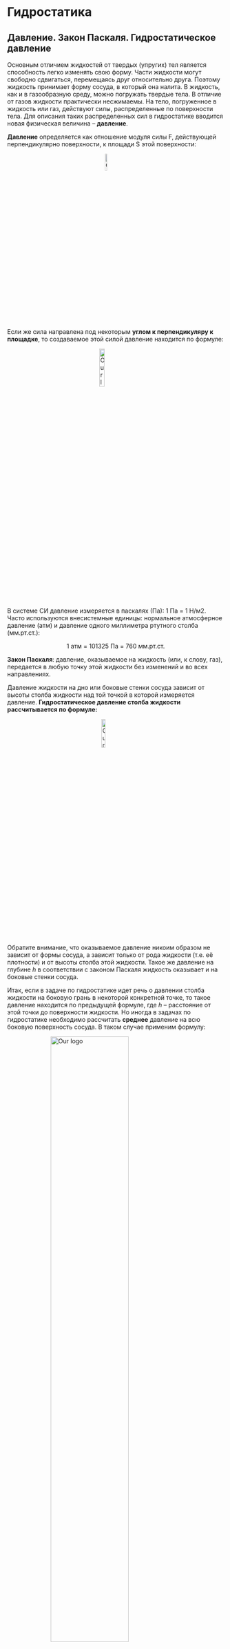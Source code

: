 # Гидростатика
## Давление. Закон Паскаля. Гидростатическое давление
Основным отличием жидкостей от твердых (упругих) тел является способность легко изменять свою форму. Части жидкости могут свободно сдвигаться, перемещаясь друг относительно друга. Поэтому жидкость принимает форму сосуда, в который она налита. В жидкость, как и в газообразную среду, можно погружать твердые тела. В отличие от газов жидкости практически несжимаемы. На тело, погруженное в жидкость или газ, действуют силы, распределенные по поверхности тела. Для описания таких распределенных сил в гидростатике вводится новая физическая величина – **давление**.

**Давление** определяется как отношение модуля силы F, действующей перпендикулярно поверхности, к площади S этой поверхности:

<img 
    style="display: block; 
           margin-left: auto;
           margin-right: auto;
           width: 10%;"
    src="https://latex.codecogs.com/svg.image?\inline&space;P&space;=&space;\tfrac{F}{S}" 
    alt="Our logo">
</img>


Если же сила направлена под некоторым **углом к перпендикуляру к площадке**, то создаваемое этой силой давление находится по формуле:

<img 
    style="display: block;
            margin: 0 auto;
            width: 15%;"
    src="https://latex.codecogs.com/svg.image?\inline&space;P&space;=&space;\tfrac{F&space;cos&space;a}{S}" 
    alt="Our logo">
</img>

В системе СИ давление измеряется в паскалях (Па): 1 Па = 1 Н/м2. Часто используются внесистемные единицы: нормальное атмосферное давление (атм) и давление одного миллиметра ртутного столба (мм.рт.ст.):
<div style="text-align: center;">1 атм = 101325 Па = 760 мм.рт.ст.</div>

**Закон Паскаля**: давление, оказываемое на жидкость (или, к слову, газ), передается в любую точку этой жидкости без изменений и во всех направлениях.

Давление жидкости на дно или боковые стенки сосуда зависит от высоты столба жидкости над той точкой в которой измеряется давление. **Гидростатическое давление столба жидкости рассчитывается по формуле:**

<img 
    style="display: block;
            margin: 0 auto;
            width: 13%;"
    src="https://latex.codecogs.com/svg.image?\inline&space;P&space;=&space;\rho&space;gh" 
    alt="Our logo">
</img>

Обратите внимание, что оказываемое давление никоим образом не зависит от формы сосуда, а зависит только от рода жидкости (т.е. её плотности) и от высоты столба этой жидкости. Такое же давление на глубине *h* в соответствии с законом Паскаля жидкость оказывает и на боковые стенки сосуда.

Итак, если в задаче по гидростатике идет речь о давлении столба жидкости на боковую грань в некоторой конкретной точке, то такое давление находится по предыдущей формуле, где *h* – расстояние от этой точки до поверхности жидкости. Но иногда в задачах по гидростатике необходимо рассчитать **среднее** давление на всю боковую поверхность сосуда. В таком случае применим формулу:

<img 
    style="display: block;
            margin: 0 auto;
            width: 60%;"
    src="https://latex.codecogs.com/svg.image?P\textsc{side}=\tfrac{P\textsc{surf}&plus;P\textsc{bottom}}{2}=\tfrac{\rho*0&space;&plus;&space;\rho&space;gh}{2}&space;=&space;\tfrac{\rho&space;g&space;h}{2}" 
    alt="Our logo">
</img>

В этом случае, h – это общая высота столба жидкости в сосуде.

Если жидкость находится в цилиндре под поршнем, то действуя на поршень некоторой внешней силой F, можно создавать в жидкости дополнительное давление p<sub>0</sub> = F/S, где: S – площадь поршня. Таким образом, полное давление в жидкости на глубине h можно записать в виде:

<img 
    style="display: block;
            margin: 0 auto;
            width: 20%;"
    src="https://latex.codecogs.com/svg.image?P=p\textsc{0}&space;&plus;&space;\rho&space;gh" 
    alt="Our logo">
</img> 

Если поршень убрать, то давление на поверхность жидкости будет равно атмосферному давлению. Если мы погружаемся в воду, то давление на некоторой глубине тоже будет состоять из двух давлений – давления атмосферы и давления столба воды (которое определяется глубиной погружения).

## Сообщающиеся сосуды

**Сообщающимися** называют сосуды, имеющие между собой канал, заполненный жидкостью. Наблюдения показывают, что в сообщающихся сосудах любой формы однородная жидкость всегда устанавливается на одном уровне. задачи на сообщающиеся сосуды очень распространены в гидростатике.

Иначе ведут себя разнородные жидкости даже в одинаковых по форме и размерам сообщающихся сосудах. Дело в том, что в сообщающихся сосудах должно устанавливаться одинаковое давление на одной и той же высоте во всех частях сосуда. Но если жидкости различные, то и высота столбов этих жидкостей должна быть различной, чтобы создать одинаковое давление. Поэтому, разнородные жидкости в сообщающихся сосудах могут и не устанавливаться на одном уровне.

Алгоритм решения задач по гидростатике на сообщающиеся сосуды:

    1.Сделать рисунок.
    2.Выбрать горизонтальный уровень, ниже которого во всех сосудах находится одинаковая жидкость. Если такого уровня нет, то, естественно, за нулевой уровень выбираем дно сосудов.
    3.Записать давления относительно этого уровня во всех сосудах и приравнять.
    4.При необходимости использовать свойство несжимаемости жидкости (объем жидкости, вытекающей из одного сосуда, равен объему жидкости, втекающей в другой сосуд).
    5.Решить математически полученную систему уравнений.

 
## Гидравлический пресс

Если оба вертикально расположенных цилиндра сообщающихся сосудов закрыть поршнями, то с помощью внешних сил, приложенных к поршням, в жидкости можно создать большое давление p, во много раз превышающее гидростатическое давление ρgh в любой точке системы. Тогда можно считать, что во всей системе устанавливается одинаковое давление p (согласно закону Паскаля). Если поршни имеют разные площади S<sub>1</sub> и S<sub>2</sub>, то на них со стороны жидкости действуют разные силы F<sub>1</sub> = pS<sub>1</sub> и F<sub>2</sub> = pS<sub>2</sub>. Такие же по модулю, но противоположно направленные внешние силы должны быть приложены к поршням для удержания системы в равновесии. Таким образом, для гидравлического пресса имеем формулу:

<img 
    style="display: block;
            margin: 0 auto;
            width: 15%;"
    src="https://latex.codecogs.com/svg.image?\tfrac{F\textsc{1}}{S\textsc{1}}=\tfrac{F\textsc{2}}{S\textsc{2}}" 
    alt="Our logo">
</img> 

**Это соотношение вытекает из равенства давлений и выполняется только в идеальном гидравлическом прессе**, т.е. таком в котором нет трения. Если S<sub>2</sub> >> S<sub>1</sub>, то и F<sub>2</sub> >> F<sub>1</sub>. Устройства в которых выполняются эти условия называют гидравлическими прессами (машинами, домкратами). Они позволяют получить значительный выигрыш в силе. Если поршень в узком цилиндре переместить вниз под действием внешней силы F1 на расстояние h1, то поршень в широком цилиндре переместится на расстояние h2, которое может быть найдено из соотношения:

<img 
    style="display: block;
            margin: 0 auto;
            width: 22%;"
    src="https://latex.codecogs.com/svg.image?S\textsc{1}h\textsc{1}&space;=&space;S\textsc{2}h\textsc{2}" 
    alt="Our logo">
</img>

**Данное соотношение вытекает из равенства объемов и выполняется в любом гидравлическом прессе**. Это выражение получается потому, что при перемещении поршня перемещаются одинаковые объемы жидкости, то есть сколько жидкости ушло из одного цилиндра столько же пришло во второй, или V<sub>1</sub> = V<sub>2</sub>. Таким образом, выигрыш в силе обязательно сопровождается таким же проигрышем в расстоянии. При этом произведение силы на расстояние остается неизменным:

<img 
    style="display: block;
            margin: 0 auto;
            width: 20%;"
    src="https://latex.codecogs.com/svg.image?F\textsc{1}h\textsc{1}&space;=&space;F\textsc{2}h\textsc{2}" 
    alt="Our logo">
</img>

**Последняя формула вытекает из равенства работ и выполняется только для идеальных машин**, в которых не действуют силы трения. Таким образом, в гидравлическом прессе всё происходит в полном соответствии с «золотым правилом механики»: во сколько раз мы выигрываем в силе, во столько же раз мы проигрываем в расстоянии. При этом ни одна машина не может дать выигрыша в работе.

Так как гидравлический пресс является механизмом, то его работу можно характеризовать КПД (коэффициентом полезного действия). **КПД гидравлического пресса** в задачах по гидростатике рассчитывается по следующей формуле:

<img 
    style="display: block;
            margin: 0 auto;
            width: 18%;"
    src="https://latex.codecogs.com/svg.image?\eta&space;&space;=&space;\tfrac{{}F\textsc{2}h\textsc{2}}{F\textsc{1}h\textsc{1}}" 
    alt="Our logo">
</img>

где: А<sub>пол</sub> = F<sub>2</sub>h<sub>2</sub> – полезная работа (работа по подъему груза), Азатр = F<sub>1</sub>h<sub>1</sub> – затраченная работа. В большинстве задач КПД гидравлического пресса принимают за 100%. КПД рассчитывается в том случае, если речь идет о неидеальном гидравлическом прессе.

Еще раз подчеркнем, что для неидеального гидравлического пресса выполняется только соотношение, вытекающее из равенства объемов вытесненной жидкости, а также для таких прессов рассчитывается КПД. Остальные соотношения из этого раздела выполняются только для идеального гидравлического пресса.

 
## Закон Архимеда. Вес тела в жидкости

Из–за разности давлений в жидкости на разных уровнях возникает выталкивающая или Архимедова сила, которая вычисляется по формуле:

<img 
    style="display: block;
            margin: 0 auto;
            width: 20%;"
    src="https://latex.codecogs.com/svg.image?F\textsc{a}&space;=&space;\rho&space;gV" 
    alt="Our logo">
</img>

где: V – объем вытесненной телом жидкости, или же объем погружённой в жидкость части тела, ρ – плотность жидкости в которую погружено тело, и следовательно, ρV – масса вытесненной жидкости.

**Архимедова сила, действующая на погруженное в жидкость (или газ) тело, равна весу жидкости (или газа), вытесненной телом.** Это утверждение, называемое **законом Архимеда**, справедливо для тел любой формы.
При этом вес тела (т.е. сила с которой тело действует на опору или подвес) погруженного в жидкость уменьшается. Если принять, что вес покоящегося тела в воздухе равен mg, а именно так мы и будем поступать в большинстве задач (хотя вообще говоря на тело в воздухе также действует очень маленькая сила Архимеда со стороны атмосферы, ведь тело погружено в газ из атмосферы), то для веса тела в жидкости можно легко вывести следующую важную формулу:
<img 
    style="display: block;
            margin: 0 auto;
            width: 70%;"
    src="https://latex.codecogs.com/svg.image?P\textsc{body&space;in&space;liquid}&space;=&space;P\textsc{body&space;in&space;air}(1&space;-&space;\frac{\rho\textsc{liquids}}{\rho\textsc{body}})" 
    alt="Our logo">
</img>

Эта формула может быть использована при решении большого количества задач. Ее можно запомнить. При помощи закона Архимеда осуществляется не только мореплавание, но и воздухоплавание. Из закона Архимеда вытекает, что если средняя плотность тела ρ<sub>т</sub> больше плотности жидкости (или газа) ρ (или по–другому mg > F<sub>A</sub>), тело будет опускаться на дно. Если же ρ<sub>т</sub> < ρ (или по–другому mg < F<sub>A</sub>), тело будет плавать на поверхности жидкости. Объем погруженной части тела будет таков, что вес вытесненной жидкости равен весу тела. Для подъема воздушного шара в воздухе его вес должен быть меньше веса вытесненного воздуха. Поэтому воздушные шары заполняют легкими газами (водородом, гелием) или нагретым воздухом.

 
## Плавание тел

Если тело находится на поверхности жидкости (плавает), то на него действует всего две силы (Архимеда вверх и тяжести вниз), которые уравновешивают друг друга. Если тело погружено только в одну жидкость, то записав второй закон Ньютона для такого случая и выполнив простые математические операции можем получить следующее выражение связывающее объемы и плотности:

<img 
    style="display: block;
            margin: 0 auto;
            width: 30%;"
    src="https://latex.codecogs.com/svg.image?\tfrac{V\textsc{dives}}{V}&space;=&space;\tfrac{\rho&space;\textsc{body}}{\rho&space;\textsc{liquid}}" 
    alt="Our logo">
</img>

где: V<sub>погр</sub> – объем погруженной части тела, V – полный объем тела. При помощи этого соотношения легко решается большинство задач на плавание тел.